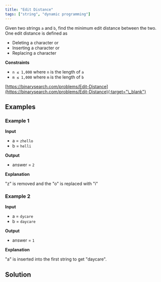 ```yaml
---
title: "Edit Distance"
tags: ["string", "dynamic programming"]
---
```


Given two strings `a` and `b`, find the minimum edit distance between the two. One edit distance is defined as

- Deleting a character or
- Inserting a character or
- Replacing a character

**Constraints**

- `n ≤ 1,000` where `n` is the length of `a`
- `m ≤ 1,000` where `m` is the length of `b`

[https://binarysearch.com/problems/Edit-Distance](https://binarysearch.com/problems/Edit-Distance){:target="\_blank"}

## Examples

### Example 1

**Input**

- a = `zhello`
- b = `helli`

**Output**

- answer = `2`

**Explanation**

"z" is removed and the "o" is replaced with "i"

### Example 2

**Input**

- a = `dycare`
- b = `daycare`

**Output**

- answer = `1`

**Explanation**

"a" is inserted into the first string to get "daycare".

## Solution

<script src="https://gist.github.com/yaeba/16da7be5123724fcf6eccc25581cef5a.js?file=Edit-Distance.cpp"></script>
<script src="https://gist.github.com/yaeba/16da7be5123724fcf6eccc25581cef5a.js?file=Edit-Distance.py"></script>
